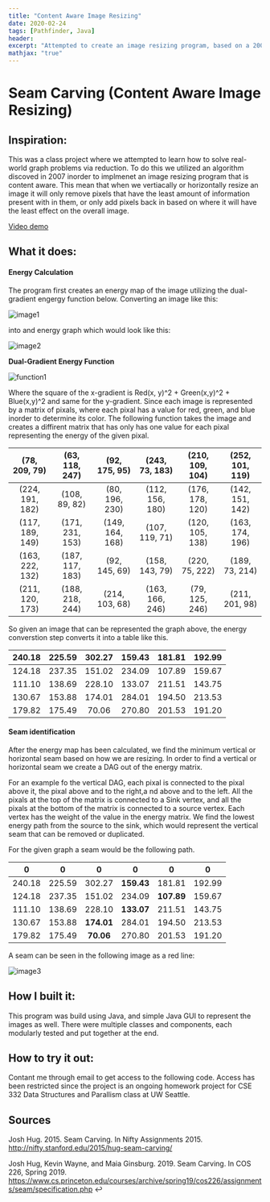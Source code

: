 ```yaml
---
title: "Content Aware Image Resizing"
date: 2020-02-24
tags: [Pathfinder, Java]
header:
excerpt: "Attempted to create an image resizing program, based on a 2007 pathfinding algorithm"
mathjax: "true"
---
```

# Seam Carving (Content Aware Image Resizing)

## Inspiration:
This was a class project where we attempted to learn how to solve real-world graph problems via reduction. To do this we utilized an algorithm discoved in 2007 inorder to implmenet an image resizing program that is content aware. This mean that when we vertiacally or horizontally resize an image it will only remove pixels that have the least amount of information present with in them, or only add pixels back in based on where it will have the least effect on the overall image.

[Video demo](https://www.youtube.com/watch?v=6NcIJXTlugc)

## What it does:

#### Energy Calculation

The program first creates an energy map of the image utilizing the dual-gradient engergy function below. Converting an image like this:

![image1](https://courses.cs.washington.edu/courses/cse332/20wi/assets/images/seamcarving-HJoceanSmall.png)

 into and energy graph which would look like this:
 
![image2](https://courses.cs.washington.edu/courses/cse332/20wi/assets/images/seamcarving-HJoceanSmallEnergy.png)


**Dual-Gradient Energy Function**


![function1](https://latex.codecogs.com/gif.latex?energy(x,&space;y)&space;=&space;\sqrt&space;(\nabla_x^2&space;(x,&space;y)&space;&plus;&space;\nabla_y^2(x,&space;y)))

Where the square of the x-gradient is Red(x, y)^2 + Green(x,y)^2 + Blue(x,y)^2 and same for the y-gradient. Since each image is represented by a matrix of pixals, where each pixal has a value for red, green, and blue inorder to determine its color. The following function takes the image and creates a diffirent matrix that has only has one value for each pixal representing the energy of the given pixal. 

|  (78, 209, 79)  |  (63, 118, 247) |  (92, 175, 95)  |  (243, 73, 183) | (210, 109, 104) | (252, 101, 119) |
|:---------------:|:---------------:|:---------------:|:---------------:|:---------------:|:---------------:|
| (224, 191, 182) |  (108, 89, 82)  |  (80, 196, 230) | (112, 156, 180) | (176, 178, 120) | (142, 151, 142) |
| (117, 189, 149) | (171, 231, 153) | (149, 164, 168) |  (107, 119, 71) | (120, 105, 138) | (163, 174, 196) |
| (163, 222, 132) | (187, 117, 183) |  (92, 145, 69)  |  (158, 143, 79) |  (220, 75, 222) |  (189, 73, 214) |
| (211, 120, 173) | (188, 218, 244) |  (214, 103, 68) | (163, 166, 246) |  (79, 125, 246) |  (211, 201, 98) |


So given an image that can be represented the graph above, the energy converstion step converts it into a table like this.


| 240.18 | 225.59 | 302.27 | 159.43 | 181.81 | 192.99 |
|:------:|:------:|:------:|:------:|:------:|:------:|
| 124.18 | 237.35 | 151.02 | 234.09 | 107.89 | 159.67 |
| 111.10 | 138.69 | 228.10 | 133.07 | 211.51 | 143.75 |
| 130.67 | 153.88 | 174.01 | 284.01 | 194.50 | 213.53 |
| 179.82 | 175.49 |  70.06 | 270.80 | 201.53 | 191.20 |

#### Seam identification

After the energy map has been calculated, we find the minimum vertical or horizontal seam based on how we are resizing. In order to find a vertical or horizontal seam we create a DAG out of the energy matrix. 

For an example fo the vertical DAG, each pixal is connected to the pixal above it, the pixal above and to the right,a nd above and to the left. All the pixals at the top of the matrix is connected to a Sink vertex, and all the pixals at the bottom of the matrix is connected to a source vertex. Each vertex has the weight of the value in the energy matrix. We find the lowest energy path from the source to the sink, which would represent the vertical seam that can be removed or duplicated.

For the given graph a seam would be the following path.

| 0 |0 |0 |0 | 0 | 0 |
|:------:|:------:|:------:|:------:|:------:|:------:|
| 240.18 | 225.59 | 302.27 | **159.43** | 181.81 | 192.99 |
| 124.18 | 237.35 | 151.02 | 234.09 | **107.89** | 159.67 |
| 111.10 | 138.69 | 228.10 | **133.07** | 211.51 | 143.75 |
| 130.67 | 153.88 | **174.01** | 284.01 | 194.50 | 213.53 |
| 179.82 | 175.49 |  **70.06** | 270.80 | 201.53 | 191.20 |

A seam can be seen in the following image as a red line:

![image3](https://courses.cs.washington.edu/courses/cse332/20wi/assets/images/seamcarving-HJoceanSmallVerticalSeam.png)

## How I built it:

This program was build using Java, and simple Java GUI to represent the images as well. There were multiple classes and components, each modularly tested and put together at the end. 

## How to try it out:

Contant me through email to get access to the following code. Access has been restricted since the project is an ongoing homework project for CSE 332 Data Structures and Parallism class at UW Seattle.

## Sources

Josh Hug. 2015. Seam Carving. In Nifty Assignments 2015. http://nifty.stanford.edu/2015/hug-seam-carving/

Josh Hug, Kevin Wayne, and Maia Ginsburg. 2019. Seam Carving. In COS 226, Spring 2019. https://www.cs.princeton.edu/courses/archive/spring19/cos226/assignments/seam/specification.php ↩
